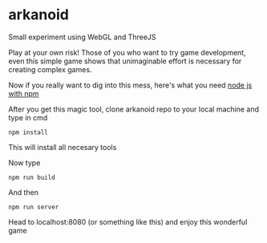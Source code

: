 # arkanoid
Small experiment using WebGL and ThreeJS

Play at your own risk! Those of you who want to try game development, even this simple game shows that unimaginable effort is necessary for creating complex games.

Now if you really want to dig into this mess, here's what you need [node js with npm](https://nodejs.org/en/)

After you get this magic tool, clone arkanoid repo to your local machine and type in cmd

```
npm install
```
This will install all necesary tools

Now type

```
npm run build
```

And then 

```
npm run server
```

Head to localhost:8080 (or something like this) and enjoy this wonderful game
